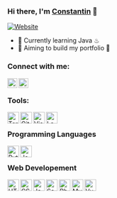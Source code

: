 
[website]:https://constantin-hentgen.com
### Hi there, I'm [Constantin][website] 👋

[![Website](https://img.shields.io/website?label=constantin-hentgen.com&style=for-the-badge&url=https%3A%2F%2Fconstantin-hentgen.com)](https://constantin-hentgen.com)

- 🌱 Currently learning Java ♨
- 🎯 Aiming to build my portfolio 🤔

### Connect with me:

[linkedin]: https://linkedin.com/in/Constantin-Hentgen
[<img align="left" alt="Constantin-Hentgen | LinkedIn" width="22px" src="https://cdn.jsdelivr.net/npm/simple-icons@v3/icons/linkedin.svg" />][linkedin]

[Discord]: https://discordapp.com/channels/@me/357214102361341967/
[<img align="left" alt="Constantin-Hentgen | Discord" width="22px" src="https://external-content.duckduckgo.com/iu/?u=https%3A%2F%2Fclipartcraft.com%2Fimages%2Fdiscord-logo-transparent-better.png&f=1&nofb=1" />][Discord]

<br />

### Tools:

[<img align="left" alt="Terminal" width="26px" src="https://bit.ly/3mQ1Wwz" />][webdevplaylist]

[<img align="left" alt="Git" width="26px" src="https://bit.ly/3qeNAIh" />][webdevplaylist]

[<img align="left" alt="Visual Studio Code" width="26px" src="https://bit.ly/3o9i0Jt" />][webdevplaylist]

[<img align="left" alt="LaTeX" width="26px" src="https://bit.ly/3mQQSzi" />][webdevplaylist]

<br />

### Programming Languages

[<img align="left" alt="Python" width="26px" src="https://bit.ly/3GY7Q6S" />][webdevplaylist]

[<img align="left" alt="Java" width="26px" src="https://bit.ly/3mP8H1U" />][webdevplaylist]

<br />

### Web Developement

[<img align="left" alt="HTML5" width="26px" src="https://bit.ly/2ZZmBFA" />][webdevplaylist]

[<img align="left" alt="CSS3" width="26px" src="https://bit.ly/3BSlXqK" />][cssplaylist]

[<img align="left" alt="JavaScript" width="26px" src="https://bit.ly/3wnzJ3u" />][jsplaylist]

[<img align="left" alt="Sass" width="26px" src="https://bit.ly/3mSLtb7" />][cssplaylist]

[<img align="left" alt="Php" width="26px" src="https://bit.ly/3wmGfaP" />][webdevplaylist]

[<img align="left" alt="MySQL" width="26px" src="https://bit.ly/3EQrJem" />][webdevplaylist]

[<img align="left" alt="VueJS" width="26px" src="https://bit.ly/304Tnp2" />][webdevplaylist]

[webdevplaylist]: https://www.youtube.com/playlist?list=PLkwxH9e_vrAJ0WbEsFA9W3I1W-g_BTsbt
[jsplaylist]: https://www.youtube.com/playlist?list=PLkwxH9e_vrALRJKu7wfXby3MKeflhTu6B
[cssplaylist]: https://www.youtube.com/playlist?list=PLkwxH9e_vrALSdvZuEh6gqQdmDoDIoqz4
[reactplaylist]: https://www.youtube.com/playlist?list=PLkwxH9e_vrAK4TdffpxKY3QGyHCpxFcQ0
